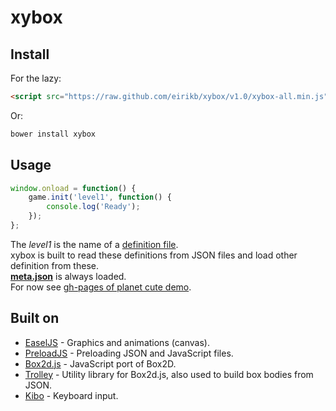 # xybox

## Install

For the lazy:

```HTML
<script src="https://raw.github.com/eirikb/xybox/v1.0/xybox-all.min.js"></script>
```

Or:

```Bash
bower install xybox
```

## Usage

```JavaScript
window.onload = function() {
    game.init('level1', function() {
        console.log('Ready');
    });
};
```

The *level1* is the name of a [definition file](https://github.com/eirikb/xybox/blob/gh-pages/demos/planet-cute/levels/level-1.json).  
xybox is built to read these definitions from JSON files and load other definition from these.  
**[meta.json](https://github.com/eirikb/xybox/blob/gh-pages/demos/planet-cute/meta.json)** is always loaded.  
For now see [gh-pages of planet cute demo](https://github.com/eirikb/xybox/tree/gh-pages/demos/planet-cute).

## Built on

*  [EaselJS](https://github.com/CreateJS/EaselJS) - Graphics and animations (canvas).
*  [PreloadJS](https://github.com/CreateJS/PreloadJS) - Preloading JSON and JavaScript files.
*  [Box2d.js](https://github.com/HBehrens/box2d.js) - JavaScript port of Box2D.
*  [Trolley](https://github.com/eirikb/trolley) - Utility library for Box2d.js, also used to build box bodies from JSON.
*  [Kibo](https://github.com/marquete/kibo) - Keyboard input.
